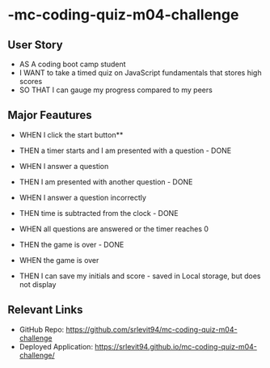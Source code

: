 # -mc-coding-quiz-m04-challenge

## User Story
- AS A coding boot camp student
- I WANT to take a timed quiz on JavaScript fundamentals that stores high scores
- SO THAT I can gauge my progress compared to my peers

## Major Feautures
- WHEN I click the start button**
- THEN a timer starts and I am presented with a question - DONE

- WHEN I answer a question
- THEN I am presented with another question - DONE

- WHEN I answer a question incorrectly
- THEN time is subtracted from the clock - DONE

- WHEN all questions are answered or the timer reaches 0
- THEN the game is over - DONE

- WHEN the game is over
- THEN I can save my initials and score - saved in Local storage, but does not display


## Relevant Links
- GitHub Repo: https://github.com/srlevit94/mc-coding-quiz-m04-challenge
- Deployed Application: https://srlevit94.github.io/mc-coding-quiz-m04-challenge/